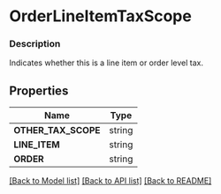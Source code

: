 # OrderLineItemTaxScope


### Description

Indicates whether this is a line item or order level tax.

## Properties
Name | Type
------------ | -------------
**OTHER_TAX_SCOPE** | string
**LINE_ITEM** | string
**ORDER** | string

[[Back to Model list]](../README.md#documentation-for-models) [[Back to API list]](../README.md#documentation-for-api-endpoints) [[Back to README]](../README.md)


